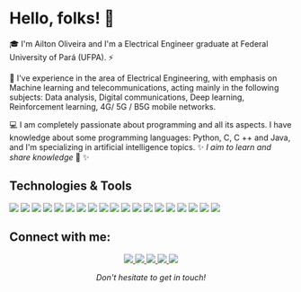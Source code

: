 # Hello, folks! 👋

:mortar_board: I'm Ailton Oliveira and I'm a Electrical Engineer graduate at Federal University of Pará (UFPA).  ⚡

:satellite: I've experience in the area of Electrical Engineering, with emphasis on Machine learning and telecommunications, acting mainly in the following subjects: Data analysis, Digital communications, Deep learning, Reinforcement  learning, 4G/ 5G / B5G mobile networks. 

:computer: I am completely passionate about programming and all its aspects. I have knowledge about some programming languages: Python, C, C ++ and Java, and I'm specializing in artificial intelligence topics.
✨ _I aim to learn and share knowledge_ 🔭 ✨

<!--- ([![Anurag's github stats](https://github-readme-stats.vercel.app/api?username=AiltonOliveir&show_icons=true&theme=tokyonight)](https://github.com/anuraghazra/github-readme-stats)) -->

## Technologies & Tools
![](https://img.shields.io/badge/OS-Linux-informational?style=flat&logo=linux&logoColor=white&color=2bbc8a)
![](https://img.shields.io/badge/Shell-Bash-informational?style=flat&logo=gnu-bash&logoColor=white&color=2bbc8a)
![](https://img.shields.io/badge/Tools-Docker-informational?style=flat&logo=docker&logoColor=white&color=2bbc8a)
![](https://img.shields.io/badge/Tools-Kubernetes-informational?style=flat&logo=kubernetes&logoColor=white&color=2bbc8a)
![](https://img.shields.io/badge/Code-C-informational?style=flat&logo=C&logoColor=white&color=2bbc8a)
![](https://img.shields.io/badge/Code-C++-blue.svg?style=flat&logo=c%2B%2B&logoColor=white&color=2bbc8a)
![](https://img.shields.io/badge/Code-Java-informational?style=flat&logo=java&logoColor=white&color=2bbc8a)
![](https://img.shields.io/badge/Code-Python-informational?style=flat&logo=python&logoColor=white&color=2bbc8a)
![](https://img.shields.io/badge/Code-Jupyter-informational?style=flat&logo=jupyter&logoColor=white&color=2bbc8a)
![](https://img.shields.io/badge/Tools-AWS-informational?style=flat&logo=amazon-aws&logoColor=white&color=2bbc8a)
![](https://img.shields.io/badge/Tools-SQL-informational?style=flat&logo=mysql&logoColor=white&color=2bbc8a)
![](https://img.shields.io/badge/Tools-AQL-informational?style=flat&logo=ArangoDB&logoColor=white&color=2bbc8a)
![](https://img.shields.io/badge/Tools-NoSQL-informational?style=flat&logo=MongoDB&logoColor=white&color=2bbc8a)
![](https://img.shields.io/badge/Tools-TensorFlow-informational?style=flat&logo=TensorFlow&logoColor=white&color=2bbc8a)
![](https://img.shields.io/badge/Tools-OpenCV-informational?style=flat&logo=OpenCV&logoColor=white&color=2bbc8a)
![](https://img.shields.io/badge/Tools-Keras-informational?style=flat&logo=Keras&logoColor=white&color=2bbc8a)
![](https://img.shields.io/badge/Tools-Pytorch-informational?style=flat&logo=Pytorch&logoColor=white&color=2bbc8a)
![](https://img.shields.io/badge/Tools-Pandas-informational?style=flat&logo=pandas&logoColor=white&color=2bbc8a)
![](https://img.shields.io/badge/Tools-Apache_Spark-informational?style=flat&logo=apachespark&logoColor=white&color=2bbc8a)



## Connect with me: 

<p align="center">

  <a href= "https://www.linkedin.com/in/ailton-oliveira-b01072124/">
    <img src="https://img.icons8.com/material-outlined/30/689d6a/linkedin.png"/>
  </a>
  <a href="mailto:ailtonpoliveira01@gmail.com">
    <img src="https://img.icons8.com/material-outlined/30/689d6a/mail.png"/>
  </a>
  <a href="https://www.instagram.com/ailton_ol/">
    <img src="https://img.icons8.com/material-outlined/30/689d6a/instagram.png"/>
  </a>
  <a href="https://www.facebook.com/AiltonMamoru/">
    <img src="https://img.icons8.com/material-outlined/30/689d6a/facebook.png"/>
  </a>
    <a href="https://scholar.google.com/citations?user=rp-O0o8AAAAJ&hl">
    <img src="https://img.icons8.com/material-outlined/30/689d6a/search.png"/>
  </a>
  
<p align=center>
<em>Don't hesitate to get in touch!</em>
</p>

